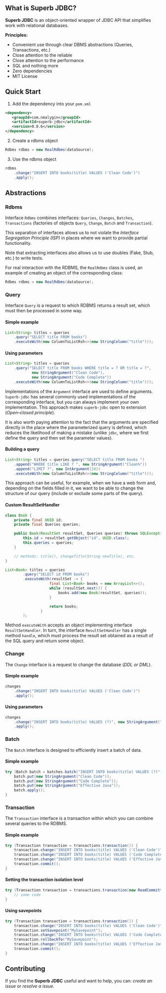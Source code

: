 ## What is Superb JDBC?

**Superb JDBC** is an object-oriented wrapper of JDBC API that simplifies work with relational databases.

**Principles:**
- Convenient use through clear DBMS abstractions (Queries, Transactions, etc.)
- Close attention to the reliable
- Close attention to the performance
- SQL and nothing more
- Zero dependencies
- MIT License

## Quick Start

1. Add the dependency into your `pom.xml`
```xml
<dependency>
   <groupId>com.nmalygin</groupId>
   <artifactId>superb-jdbc</artifactId>
   <version>0.0.6</version>
</dependency>
```

2. Create a rdbms object
```java
Rdbms rdbms = new RealRdbms(dataSource);
```

3. Use the rdbms object
```java
rdbms
    .change("INSERT INTO books(title) VALUES ('Clean Code')")
    .apply();
```

## Abstractions

### Rdbms

Interface `Rdbms` combines interfaces: `Queries`, `Changes`, `Batches`, `Transactions` (factories of objects `Query`, 
`Change`, `Batch` and `Transaction`).

This separation of interfaces allows us to not violate the _Interface Segregation Principle (ISP)_ in places where we 
want to provide partial functionality.

Note that extracting interfaces also allows us to use doubles (Fake, Stub, etc.) to write tests.

For real interaction with the RDBMS, the  `RealRdbms` class is used, an example of creating an object of the corresponding class:
```java
Rdbms rdbms = new RealRdbms(dataSource);
```

### Query

Interface `Query` is a request to which RDBMS returns a result set, which must then be processed in some way.

#### Simple example

```java
List<String> titles = queries
    .query("SELECT title FROM books")
    .executeWith(new ColumnToListRsh<>(new StringColumn("title")));
```

#### Using parameters

```java
List<String> titles = queries
    .query("SELECT title FROM books WHERE title = ? OR title = ?",
            new StringArgument("Clean Code"),
            new StringArgument("Code Complete"))
    .executeWith(new ColumnToListRsh<>(new StringColumn("title")));
```

Implementations of the `Argument` interface are used to define arguments. `Superb-jdbc` has several commonly used
implementations of the corresponding interface, but you can always implement your own implementation. 
This approach makes `superb-jdbc` open to extension (_Open–closed principle_).

It is also worth paying attention to the fact that the arguments are specified directly in the place where the
parameterized query is defined, which reduces the likelihood of making a mistake (unlike `jdbc`, where we first
define the query and then set the parameter values).

#### Building a query

```java
List<String> titles = queries.query("SELECT title FROM books ")
    .append("WHERE title LIKE ? ", new StringArgument("Clean%"))
    .append("LIMIT ?", new IntArgument(10))
    .executeWith(new ColumnToListRsh<>(new StringColumn("title")));
```

This approach can be useful, for example, when we have a web form and, depending on the fields filled in it, we want to
be able to change the structure of our query (include or exclude some parts of the query).

#### Custom ResultSetHandler

```java
class Book {
    private final UUID id;
    private final Queries queries;

    public Book(ResultSet resultSet, Queries queries) throws SQLException {
        this.id = resultSet.getObject("id", UUID.class);
        this.queries = queries;
    }

    // methods: title(), changeTitle(String newTitle), etc.
}

List<Book> titles = queries
        .query("SELECT id FROM books")
        .executeWith(resultSet -> {
                    final List<Book> books = new ArrayList<>();
                    while (resultSet.next()) {
                        books.add(new Book(resultSet, queries));
                    }

                    return books;
                }
        );
```

Method `executeWith` accepts an object implementing interface `ResultSetHandler`. In turn, the interface
`ResultSetHandler` has a single method `handle`, which must process the result set obtained as a result of the SQL
query and return some object.

### Change

The `Change` interface is a request to change the database (_DDL or DML_).

#### Simple example

```java
changes
    .change("INSERT INTO books(title) VALUES ('Clean Code')")
    .apply();
```

#### Using parameters

```java
changes
    .change("INSERT INTO books(title) VALUES (?)", new StringArgument("Clean Code"))
    .apply();
```

### Batch

The `Batch` interface is designed to efficiently insert a batch of data.

#### Simple example

```java
try (Batch batch = batches.batch("INSERT INTO books(title) VALUES (?)")) {
    batch.put(new StringArgument("Clean Code"));
    batch.put(new StringArgument("Code Complete"));
    batch.put(new StringArgument("Effective Java"));
    batch.apply();
}
```

### Transaction

The `Transaction` interface is a transaction within which you can combine several queries to the RDBMS.

#### Simple example

```java
try (Transaction transaction = transactions.transaction()) {
    transaction.change("INSERT INTO books(title) VALUES ('Clean Code')").apply();
    transaction.change("INSERT INTO books(title) VALUES ('Code Complete')").apply();
    transaction.change("INSERT INTO books(title) VALUES ('Effective Java')").apply();
    transaction.commit();
}
```

#### Setting the transaction isolation level

```java
try (Transaction transaction = transactions.transaction(new ReadCommitted())) {
    // some code
}
```

#### Using savepoints
```java
try (Transaction transaction = transactions.transaction()) {
    transaction.change("INSERT INTO books(title) VALUES ('Clean Code')").apply();
    transaction.setSavepoint("MySavepoint");
    transaction.change("INSERT INTO books(title) VALUES ('Code Complete')").apply();
    transaction.rollbackTo("MySavepoint");
    transaction.change("INSERT INTO books(title) VALUES ('Effective Java')").apply();
    transaction.commit();
}
```

## Contributing

If you find the **Superb JDBC** useful and want to help, you can: _create an issue_ or _resolve a issue_.